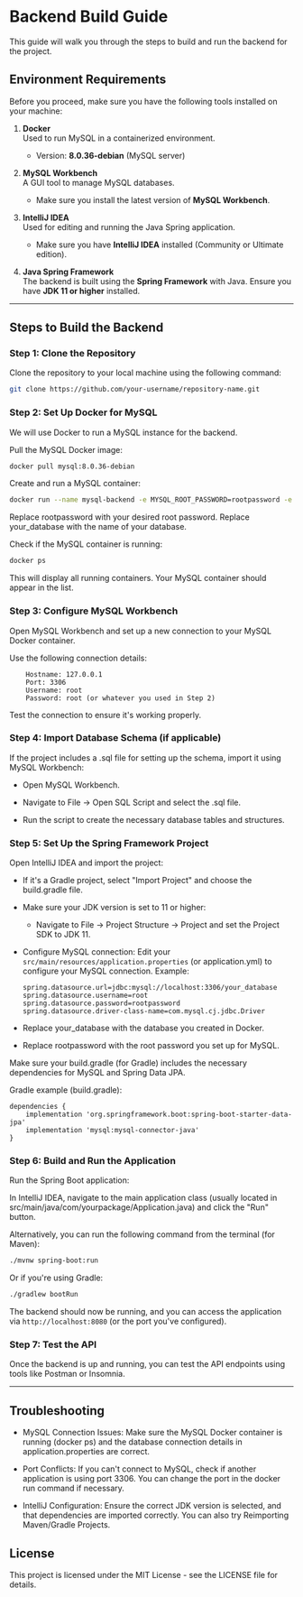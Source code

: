 # Backend Build Guide

This guide will walk you through the steps to build and run the backend for the project.

## Environment Requirements

Before you proceed, make sure you have the following tools installed on your machine:

1. **Docker**  
   Used to run MySQL in a containerized environment.  
   - Version: **8.0.36-debian** (MySQL server)
   
2. **MySQL Workbench**  
   A GUI tool to manage MySQL databases.  
   - Make sure you install the latest version of **MySQL Workbench**.

3. **IntelliJ IDEA**  
   Used for editing and running the Java Spring application.  
   - Make sure you have **IntelliJ IDEA** installed (Community or Ultimate edition).

4. **Java Spring Framework**  
   The backend is built using the **Spring Framework** with Java. Ensure you have **JDK 11 or higher** installed.

---

## Steps to Build the Backend

### Step 1: Clone the Repository

Clone the repository to your local machine using the following command:

```bash
git clone https://github.com/your-username/repository-name.git
```
### Step 2: Set Up Docker for MySQL

We will use Docker to run a MySQL instance for the backend.

Pull the MySQL Docker image:

```bash
docker pull mysql:8.0.36-debian
```
Create and run a MySQL container:
```bash
docker run --name mysql-backend -e MYSQL_ROOT_PASSWORD=rootpassword -e MYSQL_DATABASE=your_database -p 3306:3306 -d mysql:8.0.36-debian
```
Replace rootpassword with your desired root password.
Replace your_database with the name of your database.

Check if the MySQL container is running:
```bash
docker ps
```
This will display all running containers. Your MySQL container should appear in the list.

### Step 3: Configure MySQL Workbench

Open MySQL Workbench and set up a new connection to your MySQL Docker container.

Use the following connection details:

        Hostname: 127.0.0.1
        Port: 3306
        Username: root
        Password: root (or whatever you used in Step 2)

Test the connection to ensure it's working properly.

### Step 4: Import Database Schema (if applicable)

If the project includes a .sql file for setting up the schema, import it using MySQL Workbench:

  + Open MySQL Workbench.
  
  + Navigate to File → Open SQL Script and select the .sql file.
  
  + Run the script to create the necessary database tables and structures.

### Step 5: Set Up the Spring Framework Project
  Open IntelliJ IDEA and import the project:
        
  + If it's a Gradle project, select "Import Project" and choose the build.gradle file.

  + Make sure your JDK version is set to 11 or higher:
        
     - Navigate to File → Project Structure → Project and set the Project SDK to JDK 11.

  + Configure MySQL connection: Edit your `src/main/resources/application.properties` (or application.yml) to configure your MySQL connection. Example:

        spring.datasource.url=jdbc:mysql://localhost:3306/your_database
        spring.datasource.username=root
        spring.datasource.password=rootpassword
        spring.datasource.driver-class-name=com.mysql.cj.jdbc.Driver

  + Replace your_database with the database you created in Docker.
  + Replace rootpassword with the root password you set up for MySQL.

  Make sure your build.gradle (for Gradle) includes the necessary dependencies for MySQL and Spring Data JPA.


Gradle example (build.gradle):
```buid.grade
dependencies {
    implementation 'org.springframework.boot:spring-boot-starter-data-jpa'
    implementation 'mysql:mysql-connector-java'
}
```

### Step 6: Build and Run the Application

Run the Spring Boot application:

In IntelliJ IDEA, navigate to the main application class (usually located in src/main/java/com/yourpackage/Application.java) and click the "Run" button.

Alternatively, you can run the following command from the terminal (for Maven):
```bash
./mvnw spring-boot:run
```
Or if you're using Gradle:

```bash
./gradlew bootRun
```
The backend should now be running, and you can access the application via `http://localhost:8080` (or the port you've configured).

### Step 7: Test the API

Once the backend is up and running, you can test the API endpoints using tools like Postman or Insomnia.

---

## Troubleshooting

+ MySQL Connection Issues: Make sure the MySQL Docker container is running (docker ps) and the database connection details in application.properties are correct.

+ Port Conflicts: If you can't connect to MySQL, check if another application is using port 3306. You can change the port in the docker run command if necessary.

+ IntelliJ Configuration: Ensure the correct JDK version is selected, and that dependencies are imported correctly. You can also try Reimporting Maven/Gradle Projects.

## License

This project is licensed under the MIT License - see the LICENSE file for details.

